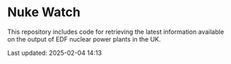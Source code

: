# Nuke Watch

This repository includes code for retrieving the latest information available on the output of EDF nuclear power plants in the UK.

Last updated: 2025-02-04 14:13